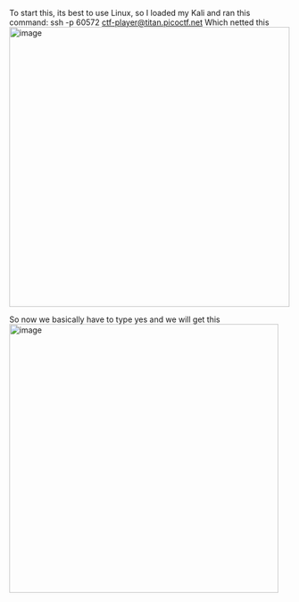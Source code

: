To start this, its best to use Linux, so I loaded my Kali and ran this command:
ssh -p 60572 ctf-player@titan.picoctf.net
Which netted this
<img width="502" alt="image" src="https://github.com/CountDraculaDaughter/projects/assets/155210038/1af9647f-9446-4ec0-92b6-bf62c5da12e9">

So now we basically have to type yes and we will get this
<img width="482" alt="image" src="https://github.com/CountDraculaDaughter/projects/assets/155210038/a826a1fb-b8d7-4abf-bad7-26e5c6cfb85d">
